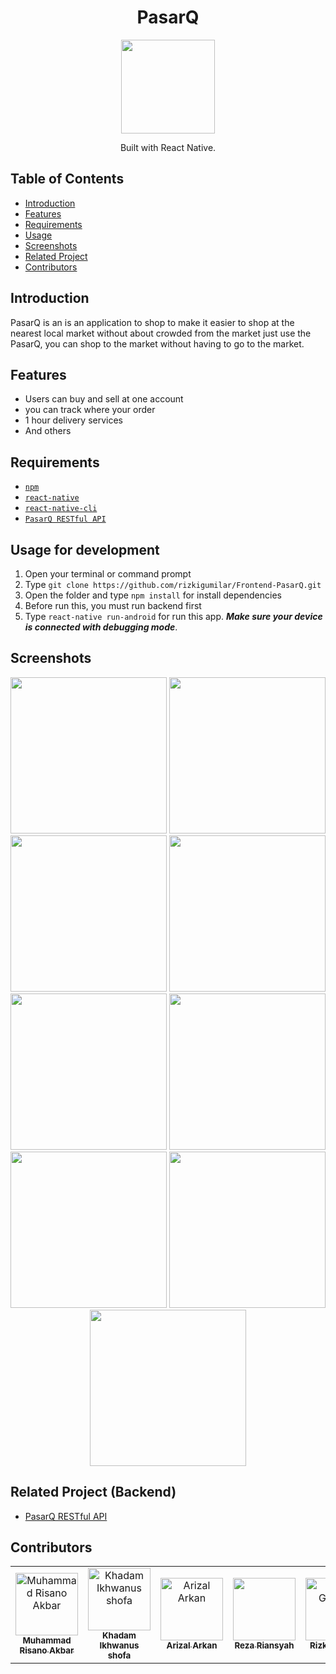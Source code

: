 <h1 align="center">PasarQ</h1>
<p align="center">
  <img width="150" src="src/assets/logo.png"/>
</p>
<p align="center">
  Built with React Native.
</p>

## Table of Contents

- [Introduction](#introduction)
- [Features](#features)
- [Requirements](#requirements)
- [Usage](#usage-for-development)
- [Screenshots](#screenshots)
- [Related Project](#related-project-backend)
- [Contributors](#contributors)

## Introduction
PasarQ is an is an application to shop to make it easier to shop at the nearest local market without about crowded from the market just use the  PasarQ, you can shop to the market without having to go to the market.

## Features
* Users can buy and sell at one account
* you can track where your order
* 1 hour delivery services
* And others

## Requirements
* [`npm`](https://www.npmjs.com/get-npm)
* [`react-native`](https://facebook.github.io/react-native/docs/getting-started)
* [`react-native-cli`](https://facebook.github.io/react-native/docs/getting-started)
* [`PasarQ RESTful API`](https://github.com/muhammadrisano/Pasar-Qita-Backend-Express.git)

## Usage for development
1. Open your terminal or command prompt
2. Type `git clone https://github.com/rizkigumilar/Frontend-PasarQ.git`
3. Open the folder and type `npm install` for install dependencies
4. Before run this, you must run backend first
5. Type `react-native run-android` for run this app. ***Make sure your device is connected with debugging mode***.

## Screenshots
<div align="center">
    <img width="250" src="src/assets/Screenshot_2019-08-31-14-27-44-400_com.pasarq.png">    
    <img width="250" src="src/assets/Screenshot_2019-08-31-14-27-54-903_com.pasarq.png">
    <img width="250" src="src/assets/Screenshot_2019-08-31-14-27-59-072_com.pasarq.png">
     <img width="250" src="src/assets/Screenshot_2019-08-31-14-24-15-529_com.pasarq.png">
    <img width="250" src="src/assets/Screenshot_2019-08-31-14-25-09-460_com.pasarq.png">
    <img width="250" src="src/assets/Screenshot_2019-08-31-14-25-20-933_com.pasarq.png">
    <img width="250" src="src/assets/Screenshot_2019-08-31-14-26-24-089_com.pasarq.png">
    <img width="250" src="src/assets/Screenshot_2019-08-31-14-26-45-148_com.pasarq.png">
    <img width="250" src="src/assets/Screenshot_2019-08-31-14-27-20-688_com.pasarq.png">
</div>


## Related Project (Backend)
* [PasarQ RESTful API](https://github.com/muhammadrisano/Pasar-Qita-Backend-Express.git)

## Contributors
<center>
  <table>
    <tr>
      <td align="center">
        <a href="https://github.com/muhammadrisano">
          <img width="100" src="https://avatars3.githubusercontent.com/u/47690080?s=460&v=4" alt="Muhammad Risano Akbar"><br/>
          <sub><b>Muhammad Risano Akbar</b></sub>
        </a>
      </td>
      <td align="center">
        <a href="https://github.com/kampretosjr">
          <img width="100" src="https://avatars0.githubusercontent.com/u/33866110?s=460&v=4" alt="Khadam Ikhwanus shofa"><br/>
          <sub><b>Khadam Ikhwanus shofa</b></sub>
        </a>
      </td>
        <td align="center">
        <a href="https://github.com/Arizal-Arkan">
          <img width="100" src="https://avatars0.githubusercontent.com/u/50759888?s=460&v=4" alt="Arizal Arkan"><br/>
          <sub><b>Arizal Arkan</b></sub>
        </a>
      </td>
      <td align="center">
        <a href="https://github.com/rezhariansyah">
          <img width="100" src="https://avatars0.githubusercontent.com/u/42859545?s=460&v=4"><br/>
          <sub><b>Reza Riansyah </b></sub>
        </a>
      </td>
      <td align="center">
        <a href="https://github.com/rizkigumilar">
          <img width="100" src="https://avatars3.githubusercontent.com/u/50262941?s=460&v=4" alt="Rizki Gumilar"><br/>
          <sub><b>Rizki Gumilar</b></sub>
        </a>
      </td>
    </tr>
  </table>
</center>
